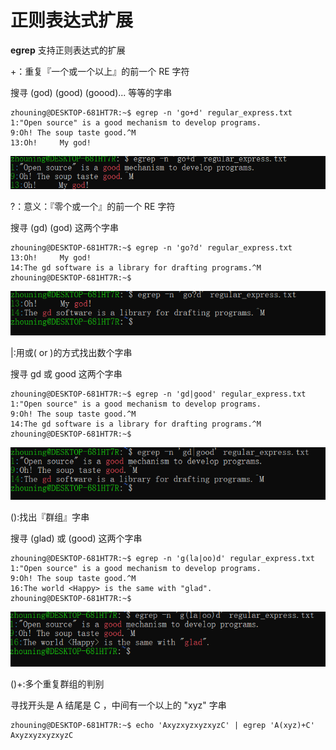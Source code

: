 # 正则表达式扩展

**egrep** 支持正则表达式的扩展

+：重复『一个或一个以上』的前一个 RE 字符

搜寻 (god) (good) (goood)... 等等的字串

```
zhouning@DESKTOP-681HT7R:~$ egrep -n 'go+d' regular_express.txt
1:"Open source" is a good mechanism to develop programs.
9:Oh! The soup taste good.^M
13:Oh!     My god!
```

![image-20210214160904514](%E7%AC%AC12%E7%AB%A0-%E6%AD%A3%E5%88%99%E8%A1%A8%E8%BE%BE%E5%BC%8F%E6%89%A9%E5%B1%95.assets/image-20210214160904514.png)

?：意义：『零个或一个』的前一个 RE 字符

搜寻 (gd) (god) 这两个字串

```
zhouning@DESKTOP-681HT7R:~$ egrep -n 'go?d' regular_express.txt
13:Oh!     My god!
14:The gd software is a library for drafting programs.^M
zhouning@DESKTOP-681HT7R:~$
```

![image-20210214161019660](%E7%AC%AC12%E7%AB%A0-%E6%AD%A3%E5%88%99%E8%A1%A8%E8%BE%BE%E5%BC%8F%E6%89%A9%E5%B1%95.assets/image-20210214161019660.png)

|:用或( or )的方式找出数个字串

搜寻 gd 或 good 这两个字串

```
zhouning@DESKTOP-681HT7R:~$ egrep -n 'gd|good' regular_express.txt
1:"Open source" is a good mechanism to develop programs.
9:Oh! The soup taste good.^M
14:The gd software is a library for drafting programs.^M
zhouning@DESKTOP-681HT7R:~$
```

![image-20210214161435125](%E7%AC%AC12%E7%AB%A0-%E6%AD%A3%E5%88%99%E8%A1%A8%E8%BE%BE%E5%BC%8F%E6%89%A9%E5%B1%95.assets/image-20210214161435125.png)

():找出『群组』字串

搜寻 (glad) 或 (good) 这两个字串	

```
zhouning@DESKTOP-681HT7R:~$ egrep -n 'g(la|oo)d' regular_express.txt
1:"Open source" is a good mechanism to develop programs.
9:Oh! The soup taste good.^M
16:The world <Happy> is the same with "glad".
zhouning@DESKTOP-681HT7R:~$
```

![image-20210214161624832](%E7%AC%AC12%E7%AB%A0-%E6%AD%A3%E5%88%99%E8%A1%A8%E8%BE%BE%E5%BC%8F%E6%89%A9%E5%B1%95.assets/image-20210214161624832.png)

()+:多个重复群组的判别

寻找开头是 A 结尾是 C ，中间有一个以上的 "xyz" 字串

```
zhouning@DESKTOP-681HT7R:~$ echo 'AxyzxyzxyzxyzC' | egrep 'A(xyz)+C'
AxyzxyzxyzxyzC
```

